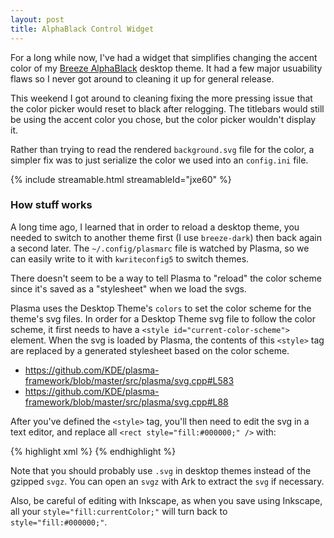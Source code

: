 ```yaml
---
layout: post
title: AlphaBlack Control Widget
---
```


For a long while now, I've had a widget that simplifies changing the accent color of my [Breeze AlphaBlack](https://store.kde.org/p/1084931/) desktop theme. It had a few major usuability flaws so I never got around to cleaning it up for general release.

This weekend I got around to cleaning fixing the more pressing issue that the color picker would reset to black after relogging. The titlebars would still be using the accent color you chose, but the color picker wouldn't display it.

Rather than trying to read the rendered `background.svg` file for the color, a simpler fix was to just serialize the color we used into an `config.ini` file.

{% include streamable.html streamableId="jxe60" %}

### How stuff works

A long time ago, I learned that in order to reload a desktop theme, you needed to switch to another theme first (I use `breeze-dark`) then back again a second later. The `~/.config/plasmarc` file is watched by Plasma, so we can easily write to it with `kwriteconfig5` to switch themes.

There doesn't seem to be a way to tell Plasma to "reload" the color scheme since it's saved as a "stylesheet" when we load the svgs.

Plasma uses the Desktop Theme's `colors` to set the color scheme for the theme's svg files. In order for a Desktop Theme svg file to follow the color scheme, it first needs to have a `<style id="current-color-scheme">` element. When the svg is loaded by Plasma, the contents of this `<style>` tag are replaced by a generated stylesheet based on the color scheme.

* https://github.com/KDE/plasma-framework/blob/master/src/plasma/svg.cpp#L583
* https://github.com/KDE/plasma-framework/blob/master/src/plasma/svg.cpp#L88

After you've defined the `<style>` tag, you'll then need to edit the svg in a text editor, and replace all `<rect style="fill:#000000;" />` with:

{% highlight xml %}
<rect class="ColorScheme-Background" style="fill:currentColor;" />
{% endhighlight %}

Note that you should probably use `.svg` in desktop themes instead of the gzipped `svgz`. You can open an `svgz` with Ark to extract the `svg` if necessary.

Also, be careful of editing with Inkscape, as when you save using Inkscape, all your `style="fill:currentColor;"` will turn back to `style="fill:#000000;"`.
